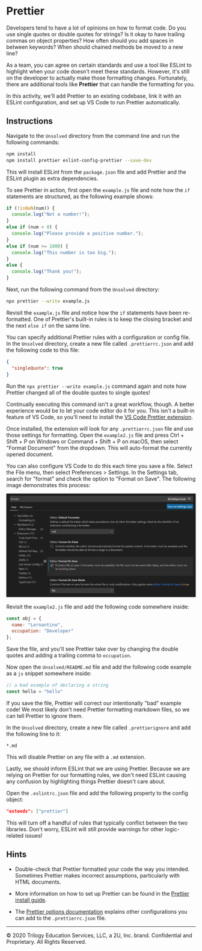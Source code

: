 # Prettier

Developers tend to have a lot of opinions on how to format code. Do you use single quotes or double quotes for strings? Is it okay to have trailing commas on object properties? How often should you add spaces in between keywords? When should chained methods be moved to a new line?

As a team, you can agree on certain standards and use a tool like ESLint to highlight when your code doesn't meet these standards. However, it's still on the developer to actually make those formatting changes. Fortunately, there are additional tools like **Prettier** that can handle the formatting for you.

In this activity, we'll add Prettier to an existing codebase, link it with an ESLint configuration, and set up VS Code to run Prettier automatically.

## Instructions

Navigate to the `Unsolved` directory from the command line and run the following commands:

```bash
npm install
npm install prettier eslint-config-prettier --save-dev
```

This will install ESLint from the `package.json` file and add Prettier and the ESLint plugin as extra dependencies.

To see Prettier in action, first open the `example.js` file and note how the `if` statements are structured, as the following example shows:

```js
if (!isNaN(num)) {
  console.log("Not a number!");
}
else if (num < 0) {
  console.log("Please provide a positive number.");
}
else if (num >= 1000) {
  console.log("This number is too big.");
}
else {
  console.log("Thank you!");
}
```

Next, run the following command from the `Unsolved` directory:

```bash
npx prettier --write example.js
```

Revisit the `example.js` file and notice how the `if` statements have been re-formatted. One of Prettier's built-in rules is to keep the closing bracket and the next `else if` on the same line.

You can specify additional Prettier rules with a configuration or config file. In the `Unsolved` directory, create a new file called `.prettierrc.json` and add the following code to this file:

```json
{
  "singleQuote": true
}
```

Run the `npx prettier --write example.js` command again and note how Prettier changed all of the double quotes to single quotes!

Continually executing this command isn't a great workflow, though. A better experience would be to let your code editor do it for you. This isn't a built-in feature of VS Code, so you'll need to install the [VS Code Prettier extension](https://marketplace.visualstudio.com/items?itemName=esbenp.prettier-vscode).

Once installed, the extension will look for any `.prettierrc.json` file and use those settings for formatting. Open the `example2.js` file and press Ctrl + Shift + P on Windows or Command + Shift + P on macOS, then select "Format Document" from the dropdown. This will auto-format the currently opened document.

You can also configure VS Code to do this each time you save a file. Select the File menu, then select Preferences > Settings. In the Settings tab, search for "format" and check the option to "Format on Save". The following image demonstrates this process:

![The VS Code settings tab displays an option to Format on Save.](./Images/01-format-on-save.png)

Revisit the `example2.js` file and add the following code somewhere inside:

```js
const obj = {
  name: "Lernantino",
  occupation: "Developer"
};
```

Save the file, and you'll see Prettier take over by changing the double quotes and adding a trailing comma to `occupation`.

Now open the `Unsolved/README.md` file and add the following code example as a `js` snippet somewhere inside:

```js
// a bad example of declaring a string
const hello = "hello"
```

If you save the file, Prettier will correct our intentionally "bad" example code! We most likely don't need Prettier formatting markdown files, so we can tell Prettier to ignore them.

In the `Unsolved` directory, create a new file called `.prettierignore` and add the following line to it:

```text
*.md
```

This will disable Prettier on any file with a `.md` extension.

Lastly, we should inform ESLint that we are using Prettier. Because we are relying on Prettier for our formatting rules, we don't need ESLint causing any confusion by highlighting things Prettier doesn't care about.

Open the `.eslintrc.json` file and add the following property to the config object:

```json
"extends": ["prettier"]
```

This will turn off a handful of rules that typically conflict between the two libraries. Don't worry, ESLint will still provide warnings for other logic-related issues!

## Hints

* Double-check that Prettier formatted your code the way you intended. Sometimes Prettier makes incorrect assumptions, particularly with HTML documents.

* More information on how to set up Prettier can be found in the [Prettier install guide](https://prettier.io/docs/en/install.html).

* The [Prettier options documentation](https://prettier.io/docs/en/options.html) explains other configurations you can add to the `.prettierrc.json` file.

---
© 2020 Trilogy Education Services, LLC, a 2U, Inc. brand. Confidential and Proprietary. All Rights Reserved.
